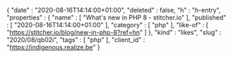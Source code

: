 {
  "date" : "2020-08-16T14:14:00+01:00",
  "deleted" : false,
  "h" : "h-entry",
  "properties" : {
    "name" : [ "What's new in PHP 8 - stitcher.io" ],
    "published" : [ "2020-08-16T14:14:00+01:00" ],
    "category" : [ "php" ],
    "like-of" : [ "https://stitcher.io/blog/new-in-php-8?ref=hn" ]
  },
  "kind" : "likes",
  "slug" : "2020/08/qb02i",
  "tags" : [ "php" ],
  "client_id" : "https://indigenous.realize.be"
}
